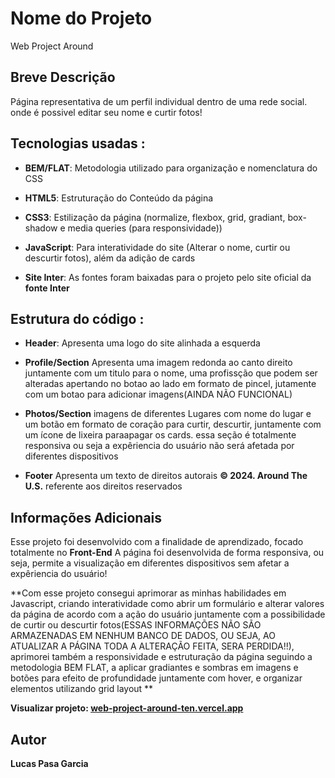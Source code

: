 # Nome do Projeto

Web Project Around

## Breve Descrição

Página representativa de um perfil individual dentro de uma rede social. onde é possivel editar seu nome e curtir fotos!

## Tecnologias usadas :

- **BEM/FLAT**: Metodologia utilizado para organização e nomenclatura do CSS

- **HTML5**: Estruturação do Conteúdo da página

- **CSS3**: Estilização da página (normalize, flexbox, grid, gradiant, box-shadow e media queries (para responsividade))

- **JavaScript**: Para interatividade do site (Alterar o nome, curtir ou descurtir fotos), além da adição de cards

- **Site Inter**: As fontes foram baixadas para o projeto pelo site oficial da **fonte Inter**

## Estrutura do código :

- **Header**: Apresenta uma logo do site alinhada a esquerda
- **Profile/Section** Apresenta uma imagem redonda ao canto direito juntamente com um titulo para o nome, uma profissção que podem ser alteradas apertando no botao ao lado em formato de pincel, jutamente com um botao para adicionar imagens(AINDA NÃO FUNCIONAL)

- **Photos/Section** imagens de diferentes Lugares com nome do lugar e um botão em formato de coração para curtir, descurtir, juntamente com um ícone de lixeira paraapagar os cards. essa seção é totalmente responsiva ou seja a expêriencia do usuário não será afetada por diferentes dispositivos

- **Footer** Apresenta um texto de direitos autorais **© 2024. Around The U.S.** referente aos direitos reservados

## Informações Adicionais

Esse projeto foi desenvolvido com a finalidade de aprendizado, focado totalmente no **Front-End** A página foi desenvolvida de forma responsiva, ou seja, permite a visualização em diferentes dispositivos sem afetar a expêriencia do usuário!

**Com esse projeto consegui aprimorar as minhas habilidades em Javascript, criando interatividade como abrir um formulário e alterar valores da página de acordo com a ação do usuário juntamente com a possibilidade de curtir ou descurtir fotos(ESSAS INFORMAÇÕES NÃO SÃO ARMAZENADAS EM NENHUM BANCO DE DADOS, OU SEJA, AO ATUALIZAR A PÁGINA TODA A ALTERAÇÃO FEITA, SERA PERDIDA!!), aprimorei também a responsividade e estruturação da página seguindo a metodologia BEM FLAT, a aplicar gradiantes e sombras em imagens e botões para efeito de profundidade juntamente com hover, e organizar elementos utilizando grid layout **

**Visualizar projeto: [web-project-around-ten.vercel.app](https://lucas2907.github.io/web_project_around/src/)**

## Autor

**Lucas Pasa Garcia**
